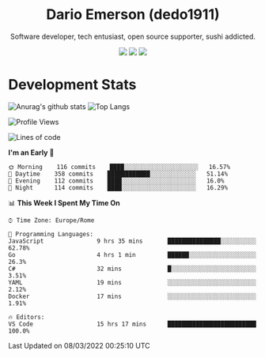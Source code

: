 <div align="center">
  
# Dario Emerson (dedo1911)
Software developer, tech entusiast, open source supporter, sushi addicted.

[![](https://img.shields.io/badge/-Linkedin-informational?style=for-the-badge&logo=linkedin&logoColor=white&color=2867B2)](http://linkedin.com/in/dedo1911)
[![](https://img.shields.io/badge/-Telegram-informational?style=for-the-badge&logo=telegram&logoColor=white&color=0088cc)](https://t.me/dedo1911)
[![](https://img.shields.io/badge/-Facebook-informational?style=for-the-badge&logo=facebook&logoColor=white&color=3b5998)](https://fb.com/dedo1911)

</div>

# Development Stats

![Anurag's github stats](https://github-readme-stats.vercel.app/api?username=dedo1911&count_private=true&show_icons=true&theme=chartreuse-dark)
![Top Langs](https://github-readme-stats.vercel.app/api/top-langs/?username=dedo1911&theme=chartreuse-dark&layout=compact)

<!--START_SECTION:waka-->
![Profile Views](http://img.shields.io/badge/Profile%20Views-1-blue)

![Lines of code](https://img.shields.io/badge/From%20Hello%20World%20I%27ve%20Written-51%20Thousand%20lines%20of%20code-blue)

**I'm an Early 🐤** 

```text
🌞 Morning    116 commits    ████░░░░░░░░░░░░░░░░░░░░░   16.57% 
🌆 Daytime    358 commits    ████████████░░░░░░░░░░░░░   51.14% 
🌃 Evening    112 commits    ████░░░░░░░░░░░░░░░░░░░░░   16.0% 
🌙 Night      114 commits    ████░░░░░░░░░░░░░░░░░░░░░   16.29%

```


📊 **This Week I Spent My Time On** 

```text
⌚︎ Time Zone: Europe/Rome

💬 Programming Languages: 
JavaScript               9 hrs 35 mins       ███████████████░░░░░░░░░░   62.78% 
Go                       4 hrs 1 min         ██████░░░░░░░░░░░░░░░░░░░   26.3% 
C#                       32 mins             █░░░░░░░░░░░░░░░░░░░░░░░░   3.51% 
YAML                     19 mins             ░░░░░░░░░░░░░░░░░░░░░░░░░   2.12% 
Docker                   17 mins             ░░░░░░░░░░░░░░░░░░░░░░░░░   1.91%

🔥 Editors: 
VS Code                  15 hrs 17 mins      █████████████████████████   100.0%

```


 Last Updated on 08/03/2022 00:25:10 UTC
<!--END_SECTION:waka-->

<!--
**dedo1911/dedo1911** is a ✨ _special_ ✨ repository because its `README.md` (this file) appears on your GitHub profile.

Here are some ideas to get you started:

- 🔭 I’m currently working on ...
- 🌱 I’m currently learning ...
- 👯 I’m looking to collaborate on ...
- 🤔 I’m looking for help with ...
- 💬 Ask me about ...
- 📫 How to reach me: ...
- 😄 Pronouns: ...
- ⚡ Fun fact: ...
-->
